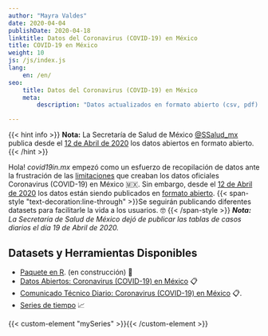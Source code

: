 ```yaml
---
author: "Mayra Valdes"
date: 2020-04-04
publishDate: 2020-04-18
linktitle: Datos del Coronavirus (COVID-19) en México
title: COVID-19 en México
weight: 10
js: /js/index.js
lang:
    en: /en/
seo:
    title: Datos del Coronavirus (COVID-19) en México
    meta:
        description: "Datos actualizados en formato abierto (csv, pdf) sobre los casos positivos, sospechosos, negativos, defunciones de Coronavirus (COVID-19) en México"

---
```


{{< hint info >}}
**Nota:** La Secretaría de Salud de México [@SSalud_mx](https://twitter.com/@SSalud_mx) publica desde el [12 de Abril de 2020](https://twitter.com/RicardoDGPS/status/1249864573936644096) los datos abiertos en formato abierto.
{{< /hint >}}

Hola! _covid19in.mx_ empezó como un esfuerzo de recopilación de datos ante la frustración de las [limitaciones](https://www.youtube.com/watch?v=qP1nNqoHtcM) que creaban los datos oficiales Coronavirus (COVID-19) en México 🇲🇽. Sin embargo, desde el [12 de Abril de 2020](https://twitter.com/RicardoDGPS/status/1249864573936644096) los datos están siendo publicados en [formato abierto](https://www.gob.mx/salud/documentos/datos-abiertos-152127). {{< span-style "text-decoration:line-through" >}}Se seguirán publicando diferentes datasets para facilitarle la vida a los usuarios. 🤓 {{< /span-style >}}  _**Nota:** La Secretaría de Salud de México dejó de publicar las tablas de casos diarios el día 19 de Abril de 2020._

## Datasets y Herramientas Disponibles
* [Paquete en R](https://github.com/mayrop/datosmx). (en construcción) 🚧
* [Datos Abiertos: Coronavirus (COVID-19) en México](/datos/datos-abiertos-covid-19/) 📋
* [Comunicado Técnico Diario: Coronavirus (COVID-19) en México](/datos/comunicado-tecnico-diario/) 📋. 
* [Series de tiempo](/docs/datos/series-de-tiempo/) 📈

{{< custom-element "mySeries" >}}{{< /custom-element >}}